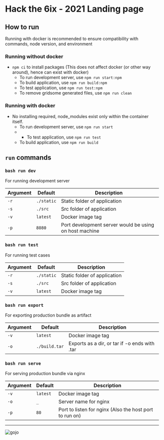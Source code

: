 # Hack the 6ix - 2021 Landing page

## How to run

Running with docker is recommended to ensure compatibility with commands, node version, and environment
### Running without docker
 - `npm ci` to install packages (This does not affect docker (or other way around), hence can exist with docker)
   - To run development server, use `npm run start:npm`
   - To build application, use `npm run build:npm`
   - To test application, use `npm run test:npm`
   - To remove gridsome generated files, use `npm run clean`

### Running with docker
 - No installing required, node_modules exist only within the container itself. 
   - To run development server, use `npm run start`
   - - To test application, use `npm run test`
   - To build application, use `npm run build`

## `run` commands

### `bash run dev`

For running development server

| Argument | Default | Description |
| --- | --- | --- |
| `-r` | `./static` | Static folder of application |
| `-s` | `./src` | Src folder of application |
| `-v` | `latest` | Docker image tag |
| `-p` | `8080` | Port development server would be using on host machine |

### `bash run test`

For running test cases

| Argument | Default | Description |
| --- | --- | --- |
| `-r` | `./static` | Static folder of application |
| `-s` | `./src` | Src folder of application |
| `-v` | `latest` | Docker image tag |

### `bash run export`

For exporting production bundle as artifact

| Argument | Default | Description |
| --- | --- | --- |
| `-v` | `latest` | Docker image tag |
| `-o` | `./build.tar` | Exports as a dir, or tar if -o ends with .tar |

### `bash run serve`

For serving production bundle via nginx

| Argument | Default | Description |
| --- | --- | --- |
| `-v` | `latest` | Docker image tag |
| `-o` | `_` | Server name for nginx |
| `-p` | `80` | Port to listen for nginx (Also the host port to run on) |

---

![gojo](https://i.pinimg.com/originals/23/03/df/2303df12f4d0929c1a2ab7580c2ede4e.gif)


